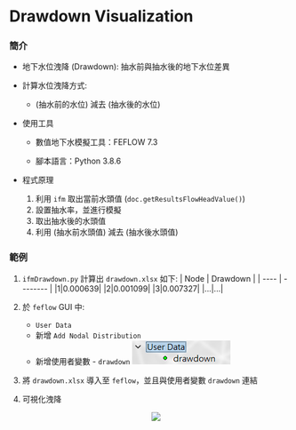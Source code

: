 # Drawdown Visualization

### 簡介

* 地下水位洩降 (Drawdown): 抽水前與抽水後的地下水位差異

* 計算水位洩降方式:
    * (抽水前的水位) 減去 (抽水後的水位)

* 使用工具
    * 數值地下水模擬工具：FEFLOW 7.3

    * 腳本語言：Python 3.8.6

* 程式原理
    1. 利用 `ifm` 取出當前水頭值 (`doc.getResultsFlowHeadValue()`)
    2. 設置抽水率，並進行模擬
    3. 取出抽水後的水頭值
    4. 利用 (抽水前水頭值) 減去 (抽水後水頭值)

### 範例

1. `ifmDrawdown.py` 計算出 `drawdown.xlsx` 如下:
    | Node | Drawdown |
    | ---- | -------- |
    |1|0.000639|
    |2|0.001099|
    |3|0.007327|
    |...|...|


2. 於 `feflow` GUI 中:
    * `User Data`
    * 新增 `Add Nodal Distribution`
    * 新增使用者變數 - `drawdown`
        ![](../images/2023-04-03-16-41-50.png)

3. 將 `drawdown.xlsx` 導入至 `feflow`，並且與使用者變數 `drawdown` 連結

4. 可視化洩降
   <p align=center>
   <image src="https://user-images.githubusercontent.com/63782903/229460648-27bd0a51-1e2d-4d38-ac1e-21d49c0a4b34.png" width=50%>
      </p>
